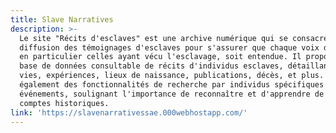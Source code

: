 ```yaml
---
title: Slave Narratives
description: >-
  Le site "Récits d'esclaves" est une archive numérique qui se consacre à la
  diffusion des témoignages d'esclaves pour s'assurer que chaque voix du passé,
  en particulier celles ayant vécu l'esclavage, soit entendue. Il propose une
  base de données consultable de récits d'individus esclaves, détaillant leurs
  vies, expériences, lieux de naissance, publications, décès, et plus. Il inclut
  également des fonctionnalités de recherche par individus spécifiques ou
  événements, soulignant l'importance de reconnaître et d'apprendre de ces
  comptes historiques.
link: 'https://slavenarrativessae.000webhostapp.com/'
---
```


